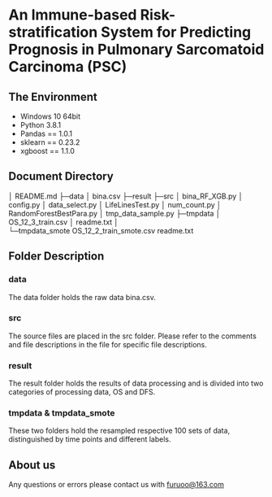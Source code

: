 # **An Immune-based Risk-stratification System for Predicting Prognosis in Pulmonary Sarcomatoid Carcinoma (PSC)** 

## The Environment

- Windows 10 64bit
- Python 3.8.1
- Pandas == 1.0.1
- sklearn == 0.23.2
- xgboost == 1.1.0

## Document Directory

│   README.md
├─data
│      bina.csv
├─result
├─src
│      bina_RF_XGB.py
│      config.py
│      data_select.py
│      LifeLinesTest.py
│      num_count.py
│      RandomForestBestPara.py
│      tmp_data_sample.py
├─tmpdata
│      OS_12_3_train.csv
│      readme.txt
│      
└─tmpdata_smote
        OS_12_2_train_smote.csv
        readme.txt

## Folder Description

### data

The data folder holds the raw data bina.csv.

### src

The source files are placed in the src folder. Please refer to the comments and file descriptions in the file for specific file descriptions.

### result

The result folder holds the results of data processing and is divided into two categories of processing data, OS and DFS.

### tmpdata & tmpdata_smote

These two folders hold the resampled respective 100 sets of data, distinguished by time points and different labels.

## About us

Any questions or errors please contact us with furuoo@163.com



